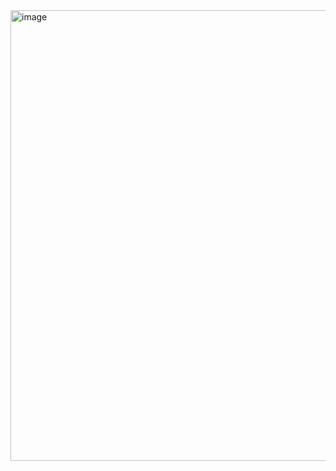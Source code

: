 <img width="1420" height="721" alt="image" src="https://github.com/user-attachments/assets/427aabbe-143f-4575-8a10-0ee908708885" />
